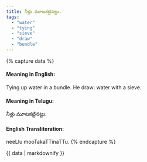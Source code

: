 ```yaml
---
title: నీళ్లు మూటకట్టినట్టు.
tags:
  - "water"
  - "tying"
  - "sieve"
  - "draw"
  - "bundle"
---
```


{% capture data %}
#### Meaning in English:
Tying up water in a bundle.
He draw: water with a sieve.

#### Meaning in Telugu:
నీళ్లు మూటకట్టినట్టు.

#### English Transliteration:
neeLlu mooTakaTTinaTTu.
{% endcapture %}

{{ data | markdownify }}

